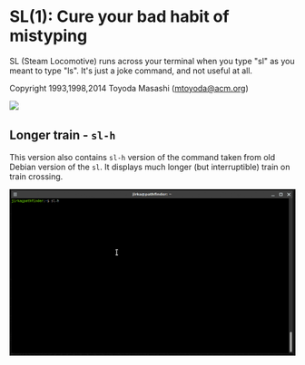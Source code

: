 SL(1): Cure your bad habit of mistyping
=======================================

SL (Steam Locomotive) runs across your terminal when you type "sl" as
you meant to type "ls". It's just a joke command, and not useful at
all.

Copyright 1993,1998,2014 Toyoda Masashi (mtoyoda@acm.org)

![](demo.gif)

Longer train - `sl-h`
-----------------------------

This version also contains `sl-h` version of the command taken from old Debian
version of the `sl`. It displays much longer (but interruptible) train on train
crossing.

![](demo-sl-h.gif)
